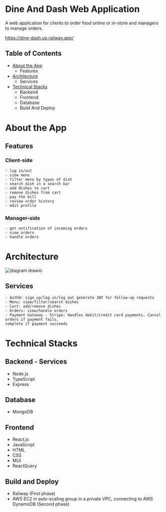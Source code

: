 # Dine And Dash Web Application

A web application for clients to order food online or in-store and managers to manage orders.

https://dine-dash.up.railway.app/

## Table of Contents
- [About the App](#about-the-app)
    - Features
- [Architecture](#architecture)
    - Services
- [Technical Stacks](#technical-stacks)
    - Backend
    - Frontend
    - Database
    - Build And Deploy

# About the App
## Features
### Client-side
    - log in/out 
    - view menu
    - filter menu by types of dish
    - search dish in a search bar
    - add dishes to cart
    - remove dishes from cart
    - pay the bill
    - review order history
    - edit profile

### Manager-side
    - get notification of incoming orders
    - view orders
    - handle orders

# Architecture
![diagram drawio](https://github.com/amrita-20/DineAndDashWebApp/assets/116283847/6cbd5b18-c275-4c5e-8e15-78354f3b0ccc)

## Services
    - Auth0: sign up/log in/log out generate JWT for follow-up requests
    - Menu: view/filter/search dishes
    - Cart: add/remove dishes
    - Orders: view/handle orders
    - Payment Gateway - Stripe: Handles debit/credit card payments. Cancel orders if payment fails,
    complete if payment succeeds

# Technical Stacks
## Backend - Services
- Node.js
- TypeScript
- Express

## Database
- MongoDB

## Frontend
- React.js
- JavaScript
- HTML
- CSS
- MUI
- ReactQuery

## Build and Deploy
- Railway (First phase)
- AWS EC2 in auto-scaling group in a private VPC, connecting to AWS DynamoDB (Second phase)
